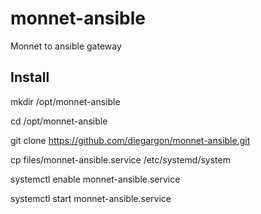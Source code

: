 # monnet-ansible

Monnet to ansible gateway 

## Install

mkdir /opt/monnet-ansible

cd /opt/monnet-ansible

git clone https://github.com/diegargon/monnet-ansible.git

cp files/monnet-ansible.service  /etc/systemd/system

systemctl enable  monnet-ansible.service

systemctl start  monnet-ansible.service
